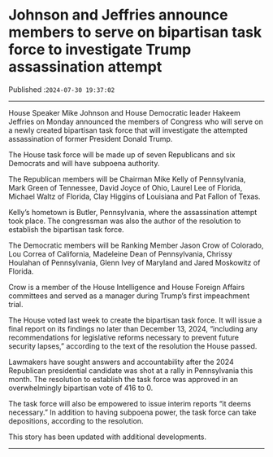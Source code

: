 # Johnson and Jeffries announce members to serve on bipartisan task force to investigate Trump assassination attempt

Published :`2024-07-30 19:37:02`

---

House Speaker Mike Johnson and House Democratic leader Hakeem Jeffries on Monday announced the members of Congress who will serve on a newly created bipartisan task force that will investigate the attempted assassination of former President Donald Trump.

The House task force will be made up of seven Republicans and six Democrats and will have subpoena authority.

The Republican members will be Chairman Mike Kelly of Pennsylvania, Mark Green of Tennessee, David Joyce of Ohio, Laurel Lee of Florida, Michael Waltz of Florida, Clay Higgins of Louisiana and Pat Fallon of Texas.

Kelly’s hometown is Butler, Pennsylvania, where the assassination attempt took place. The congressman was also the author of the resolution to establish the bipartisan task force.

The Democratic members will be Ranking Member Jason Crow of Colorado, Lou Correa of California, Madeleine Dean of Pennsylvania, Chrissy Houlahan of Pennsylvania, Glenn Ivey of Maryland and Jared Moskowitz of Florida.

Crow is a member of the House Intelligence and House Foreign Affairs committees and served as a manager during Trump’s first impeachment trial.

The House voted last week to create the bipartisan task force. It will issue a final report on its findings no later than December 13, 2024, “including any recommendations for legislative reforms necessary to prevent future security lapses,” according to the text of the resolution the House passed.

Lawmakers have sought answers and accountability after the 2024 Republican presidential candidate was shot at a rally in Pennsylvania this month. The resolution to establish the task force was approved in an overwhelmingly bipartisan vote of 416 to 0.

The task force will also be empowered to issue interim reports “it deems necessary.” In addition to having subpoena power, the task force can take depositions, according to the resolution.

This story has been updated with additional developments.

---

